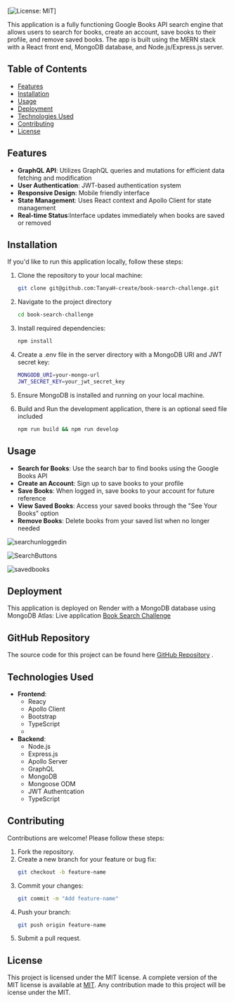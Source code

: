 [![License: MIT](https://img.shields.io/badge/License-MIT-yellow.svg)] 


This application is a fully functioning Google Books API search engine that allows users to search for books, create an account, save books to their profile, and remove saved books.  The app is built using the MERN stack with a React front end, MongoDB database, and Node.js/Express.js server.

## Table of Contents
- [Features](#features)
- [Installation](#installation)
- [Usage](#usage)
- [Deployment](#deployment)
- [Technologies Used](#technologies-used)
- [Contributing](#contributing)
- [License](#license)


## Features
- **GraphQL API**: Utilizes GraphQL queries and mutations for efficient data fetching and modification
- **User Authentication**: JWT-based authentication system
- **Responsive Design**: Mobile friendly interface
- **State Management**: Uses React context and Apollo Client for state management
- **Real-time Status**:Interface updates immediately when books are saved or removed

## Installation
If you'd like to run this application locally, follow these steps:

1. Clone the repository to your local machine:
   ```bash
   git clone git@github.com:TanyaH-create/book-search-challenge.git
   
2. Navigate to the project directory 
   ```bash
   cd book-search-challenge

3. Install required dependencies:
   ```bash
   npm install

4. Create a .env file in the server directory with a MongoDB URI and JWT secret key:
   ```bash
   MONGODB_URI=your-mongo-url
   JWT_SECRET_KEY=your_jwt_secret_key

5. Ensure MongoDB is installed and running on your local machine.
   
6. Build and Run the development application, there is an optional seed file included
   ~~~bash
   npm run build && npm run develop

   
## Usage
- **Search for Books**: Use the search bar to find books using the Google Books API
- **Create an Account**: Sign up to save books to your profile
- **Save Books**: When logged in, save books to your account for future reference
- **View Saved Books**: Access your saved books through the "See Your Books" option
- **Remove Books**: Delete books from your saved list when no longer needed

![searchunloggedin](https://github.com/user-attachments/assets/01d557d8-e6b7-4cbc-b39e-977e7d68063a) 

![SearchButtons](https://github.com/user-attachments/assets/03f410b4-1ce0-4440-9194-44033bffea3e)

![savedbooks](https://github.com/user-attachments/assets/34bb6792-61dc-4d68-9ddc-8e924c6fa43e)





## Deployment
This application is deployed on Render with a MongoDB database using MongoDB Atlas: 
   Live application [Book Search Challenge](https://book-search-challenge-x7j8.onrender.com)   


## GitHub Repository
The source code for this project can be found here [GitHub Repository](https://github.com/TanyaH-create/book-search-challenge) .

## Technologies Used
- **Frontend**:
   - Reacy
   - Apollo Client
   - Bootstrap
   - TypeScript
   - 
- **Backend**:
   - Node.js
   - Express.js
   - Apollo Server
   - GraphQL
   - MongoDB
   - Mongoose ODM
   - JWT Authentcation
   - TypeScript 

## Contributing
Contributions are welcome! Please follow these steps:
1.	Fork the repository.
2.	Create a new branch for your feature or bug fix:
    ```bash
    git checkout -b feature-name
3.	Commit your changes:
    ```bash
    git commit -m "Add feature-name"
4.	Push your branch:
    ```bash
    git push origin feature-name
5.	Submit a pull request.

  
## License
This project is licensed under the MIT license. A complete version of the MIT license is available at [MIT](https://opensource.org/licenses/MIT).
Any contribution made to this project will be icense under the MIT.
 

